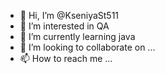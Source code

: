 - 👋 Hi, I’m @KseniyaSt511
- 👀 I’m interested in QA
- 🌱 I’m currently learning java 
- 💞️ I’m looking to collaborate on ...
- 📫 How to reach me ...

<!---
KseniyaSt511/KseniyaSt511 is a ✨ special ✨ repository because its `README.md` (this file) appears on your GitHub profile.
You can click the Preview link to take a look at your changes.
--->
